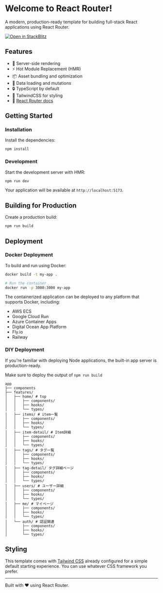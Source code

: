 # Welcome to React Router!

A modern, production-ready template for building full-stack React applications using React Router.

[![Open in StackBlitz](https://developer.stackblitz.com/img/open_in_stackblitz.svg)](https://stackblitz.com/github/remix-run/react-router-templates/tree/main/default)

## Features

- 🚀 Server-side rendering
- ⚡️ Hot Module Replacement (HMR)
- 📦 Asset bundling and optimization
- 🔄 Data loading and mutations
- 🔒 TypeScript by default
- 🎉 TailwindCSS for styling
- 📖 [React Router docs](https://reactrouter.com/)

## Getting Started

### Installation

Install the dependencies:

```bash
npm install
```

### Development

Start the development server with HMR:

```bash
npm run dev
```

Your application will be available at `http://localhost:5173`.

## Building for Production

Create a production build:

```bash
npm run build
```

## Deployment

### Docker Deployment

To build and run using Docker:

```bash
docker build -t my-app .

# Run the container
docker run -p 3000:3000 my-app
```

The containerized application can be deployed to any platform that supports Docker, including:

- AWS ECS
- Google Cloud Run
- Azure Container Apps
- Digital Ocean App Platform
- Fly.io
- Railway

### DIY Deployment

If you're familiar with deploying Node applications, the built-in app server is production-ready.

Make sure to deploy the output of `npm run build`

```
app
├── components
├── features/
│   ├── home/ # top
│   │   ├── components/
│   │   ├── hooks/
│   │   └── types/
│   ├── items/ # item一覧
│   │   ├── components/
│   │   ├── hooks/
│   │   └── types/
│   ├── item-detail/ # Item詳細
│   │   ├── components/
│   │   ├── hooks/
│   │   └── types/
│   ├── tags/ # タグ一覧
│   │   ├── components/
│   │   ├── hooks/
│   │   └── types/
│   ├── tag-detail/ タグ詳細ページ
│   │   ├── components/
│   │   ├── hooks/
│   │   └── types/
│   ├── users/ # ユーザー詳細
│   │   ├── components/
│   │   ├── hooks/
│   │   └── types/
│   ├── me/ # マイページ
│   │   ├── components/
│   │   ├── hooks/
│   │   └── types/
│   └── auth/ # 認証関連
│       ├── components/
│       ├── hooks/
│       └── types/

```

## Styling

This template comes with [Tailwind CSS](https://tailwindcss.com/) already configured for a simple default starting experience. You can use whatever CSS framework you prefer.

---

Built with ❤️ using React Router.
